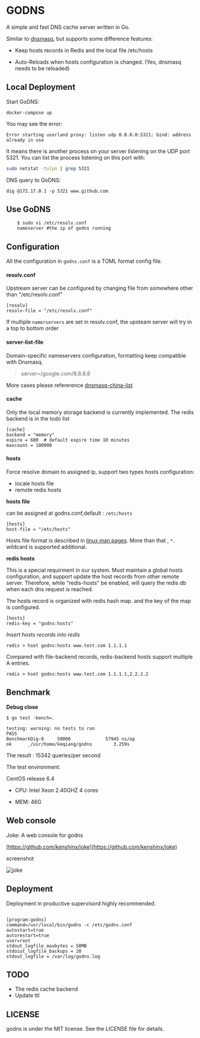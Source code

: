 # GODNS

A simple and fast DNS cache server written in Go.


Similar to [dnsmasq](http://www.thekelleys.org.uk/dnsmasq/doc.html), but supports some difference features:


* Keep hosts records in Redis and the local file /etc/hosts

* Auto-Reloads when hosts configuration is changed. (Yes, dnsmasq needs to be reloaded)


## Local Deployment

Start GoDNS:

```shell
docker-compose up
```

You may see the error:

```text
Error starting userland proxy: listen udp 0.0.0.0:5321: bind: address already in use
```

It means there is another process on your server listening on the UDP port 5321.
You can list the process listening on this port with:

```bash
sudo netstat -tulpn | grep 5321
```

DNS query to GoDNS:

```shell
dig @172.17.0.1 -p 5321 www.github.com
```

## Use GoDNS

		$ sudo vi /etc/resolv.conf
		nameserver #the ip of godns running

## Configuration

All the configuration in `godns.conf` is a TOML format config file.

#### resolv.conf

Upstream server can be configured by changing file from somewhere other than "/etc/resolv.conf"

```
[resolv]
resolv-file = "/etc/resolv.conf"
```
If multiple `namerservers` are set in resolv.conf, the upsteam server will try in a top to bottom order


#### server-list-file
Domain-specific nameservers configuration, formatting keep compatible with Dnsmasq.
>server=/google.com/8.8.8.8

More cases please refererence [dnsmasq-china-list](https://github.com/felixonmars/dnsmasq-china-list)


#### cache

Only the local memory storage backend is currently implemented.  The redis backend is in the todo list

```
[cache]
backend = "memory"
expire = 600  # default expire time 10 minutes
maxcount = 100000
```



#### hosts

Force resolve domain to assigned ip, support two types hosts configuration:

* locale hosts file
* remote redis hosts

__hosts file__

can be assigned at godns.conf,default : `/etc/hosts`

```
[hosts]
host-file = "/etc/hosts"
```
Hosts file format is described in [linux man pages](http://man7.org/linux/man-pages/man5/hosts.5.html).
More than that , `*.` wildcard is supported additional.


__redis hosts__

This is a special requirment in our system. Must maintain a global hosts configuration,
and support update the host records from other remote server.
Therefore, while "redis-hosts" be enabled, will query the redis db when each dns request is reached.

The hosts record is organized with redis hash map. and the key of the map is configured.

```
[hosts]
redis-key = "godns:hosts"
```

_Insert hosts records into redis_

```
redis > hset godns:hosts www.test.com 1.1.1.1
```

Compared with file-backend records, redis-backend hosts support multiple A entries.

```
redis > hset godns:hosts www.test.com 1.1.1.1,2.2.2.2
```


## Benchmark


__Debug close__

```
$ go test -bench=.

testing: warning: no tests to run
PASS
BenchmarkDig-8     50000             57945 ns/op
ok      _/usr/home/keqiang/godns        3.259s
```

The result : 15342 queries/per second

The test environment:

CentOS release 6.4

* CPU:
Intel Xeon 2.40GHZ
4 cores

* MEM:
46G


## Web console

Joke: A web console for godns

[https://github.com/kenshinx/joke](https://github.com/kenshinx/joke)

screenshot

![joke](https://raw.github.com/kenshinx/joke/master/screenshot/joke.png)



## Deployment

Deployment in productive supervisord highly recommended.

```

[program:godns]
command=/usr/local/bin/godns -c /etc/godns.conf
autostart=true
autorestart=true
user=root
stdout_logfile_maxbytes = 50MB
stdoiut_logfile_backups = 20
stdout_logfile = /var/log/godns.log

```


## TODO

* The redis cache backend
* Update ttl

## LICENSE
godns is under the MIT license. See the LICENSE file for details.
